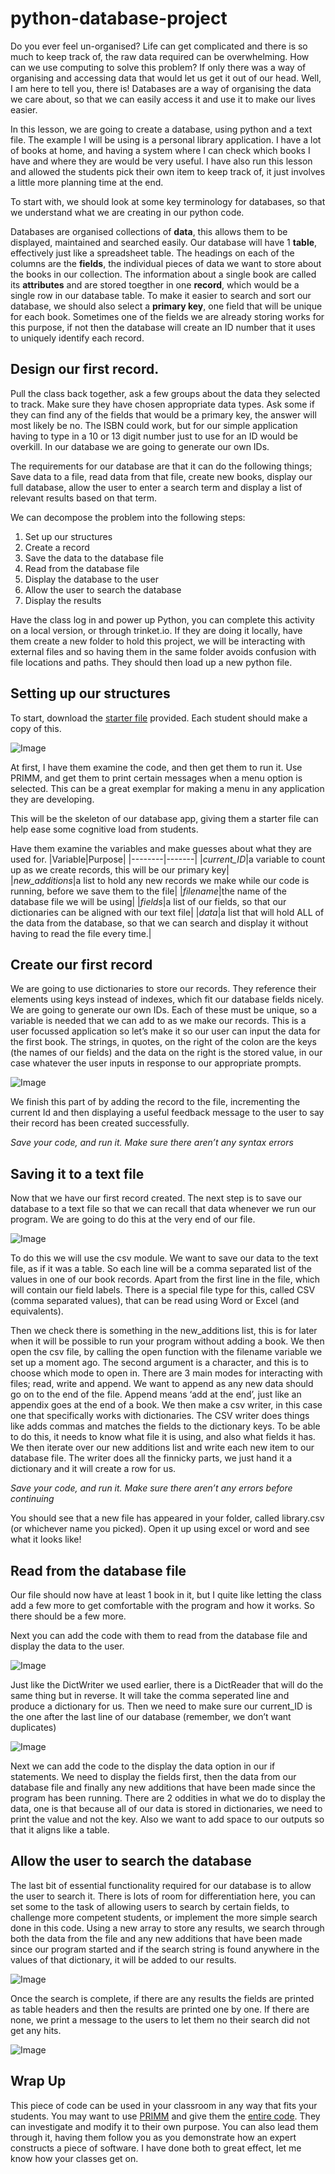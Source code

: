 # python-database-project

Do you ever feel un-organised? Life can get complicated and there is so much to keep track of, the raw data required can be overwhelming. How can we use computing to solve this problem? If only there was a way of organising and accessing data that would let us get it out of our head. Well, I am here to tell you, there is! Databases are a way of organising the data we care about, so that we can easily access it and use it to make our lives easier.

In this lesson, we are going to create a database, using python and a text file. The example I will be using is a personal library application. I have a lot of books at home, and having a system where I can check which books I have and where they are would be very useful. I have also run this lesson and allowed the students pick their own item to keep track of, it just involves a little more planning time at the end.

To start with, we should look at some key terminology for databases, so that we understand what we are creating in our python code.
 
Databases are organised collections of **data**, this allows them to be displayed, maintained and searched easily. Our database will have 1 **table**, effectively just like a spreadsheet table. The headings on each of the columns are the **fields**, the individual pieces of data we want to store about the books in our collection. The information about a single book are called its **attributes** and are stored toegther in one **record**, which would be a single row in our database table. To make it easier to search and sort our database, we should also select a **primary key**, one field that will be unique for each book. Sometimes one of the fields we are already storing works for this purpose, if not then the database will create an ID number that it uses to uniquely identify each record.

## Design our first record. 

Pull the class back together, ask a few groups about the data they selected to track. Make sure they have chosen appropriate data types. Ask some if they can find any of the fields that would be a primary key, the answer will most likely be no. The ISBN could work, but for our simple application having to type in a 10 or 13 digit number just to use for an ID would be overkill. In our database we are going to generate our own IDs. 

The requirements for our database are that it can do the following things; Save data to a file, read data from that file, create new books, display our full database, allow the user to enter a search term and display a list of relevant results based on that term.

We can decompose the problem into the following steps:
1.	Set up our structures
2.	Create a record
3.	Save the data to the database file
4.	Read from the database file
5.	Display the database to the user
6.	Allow the user to search the database
7.	Display the results

Have the class log in and power up Python, you can complete this activity on a local version, or through trinket.io. If they are doing it locally, have them create a new folder to hold this project, we will be interacting with external files and so having them in the same folder avoids confusion with file locations and paths. They should then load up a new python file.

## Setting up our structures

To start, download the [starter file](https://github.com/m-bowley/python-database-project/blob/master/starter_file_book_database.py) provided. Each student should make a copy of this. 

![Image](/Images/Structures.png)

At first, I have them examine the code, and then get them to run it. Use PRIMM, and get them to print certain messages when a menu option is selected. This can be a great exemplar for making a menu in any application they are developing. 

This will be the skeleton of our database app, giving them a starter file can help ease some cognitive load from students.

Have them examine the variables and make guesses about what they are used for. 
|Variable|Purpose|
|--------|-------|
|*current_ID*|a variable to count up as we create records, this will be our primary key|   
|*new_additions*|a list to hold any new records we make while our code is running, before we save them to the file|
|*filename*|the name of the database file we will be using|
|*fields*|a list of our fields, so that our dictionaries can be aligned with our text file|
|*data*|a list that will hold ALL of the data from the database, so that we can search and display it without having to read the file every time.|
 
## Create our first record

We are going to use dictionaries to store our records. They reference their elements using keys instead of indexes, which fit our database fields nicely. We are going to generate our own IDs. Each of these must be unique, so a variable is needed that we can add to as we make our records. This is a user focussed application so let’s make it so our user can input the data for the first book. The strings, in quotes, on the right of the colon are the keys (the names of our fields) and the data on the right is the stored value, in our case whatever the user inputs in response to our appropriate prompts.

![Image](/Images/FirstRecord.png)

We finish this part of by adding the record to the file, incrementing the current Id and then displaying a useful feedback message to the user to say their record has been created successfully. 

*Save your code, and run it. Make sure there aren’t any syntax errors* 

## Saving it to a text file

Now that we have our first record created. The next step is to save our database to a text file so that we can recall that data whenever we run our program. We are going to do this at the very end of our file.

![Image](/Images/SaveToFile.png)

To do this we will use the csv module. We want to save our data to the text file, as if it was a table. So each line will be a comma separated list of the values in one of our book records. Apart from the first line in the file, which will contain our field labels. There is a special file type for this, called CSV (comma separated values), that can be read using Word or Excel (and equivalents). 

Then we check there is something in the new_additions list, this is for later when it will be possible to run your program without adding a book. We then open the csv file, by calling the open function with the filename variable we set up a moment ago. The second argument is a character, and this is to choose which mode to open in. There are 3 main modes for interacting with files; read, write and append. We want to append as any new data should go on to the end of the file. Append means ‘add at the end’, just like an appendix goes at the end of a book. We then make a csv writer, in this case one that specifically works with dictionaries. The CSV writer does things like adds commas and matches the fields to the dictionary keys. To be able to do this, it needs to know what file it is using, and also what fields it has. We then iterate over our new additions list and write each new item to our database file. The writer does all the finnicky parts, we just hand it a dictionary and it will create a row for us. 

*Save your code, and run it. Make sure there aren’t any errors before continuing* 

You should see that a new file has appeared in your folder, called library.csv (or whichever name you picked). Open it up using excel or word and see what it looks like!

## Read from the database file

Our file should now have at least 1 book in it, but I quite like letting the class add a few more to get comfortable with the program and how it works. So there should be a few more. 

Next you can add the code with them to read from the database file and display the data to the user. 

![Image](/Images/ReadFromFile.png)

Just like the DictWriter we used earlier, there is a DictReader that will do the same thing but in reverse. It will take the comma seperated line and produce a dictionary for us. Then we need to make sure our current_ID is the one after the last line of our database (remember, we don’t want duplicates)

![Image](/Images/DisplayTheData.png)

Next we can add the code to the display the data option in our if statements. We need to display the fields first, then the data from our database file and finally any new additions that have been made since the program has been running. There are 2 oddities in what we do to display the data, one is that because all of our data is stored in dictionaries, we need to print the value and not the key. Also we want to add space to our outputs so that it aligns like a table. 

## Allow the user to search the database

The last bit of essential functionality required for our database is to allow the user to search it. There is lots of room for differentiation here, you can set some to the task of allowing users to search by certain fields, to challenge more competent students, or implement the more simple search done in this code. Using a new array to store any results, we search through both the data from the file and any new additions that have been made since our program started and if the search string is found anywhere in the values of that dictionary, it will be added to our results.

![Image](/Images/SearchTheData.png)

Once the search is complete, if there are any results the fields are printed as table headers and then the results are printed one by one. If there are none, we print a message to the users to let them no their search did not get any hits. 

![Image](/Images/DisplayTheResults.png)

## Wrap Up

This piece of code can be used in your classroom in any way that fits your students. You may want to use [PRIMM](https://blogs.kcl.ac.uk/cser/2017/09/01/primm-a-structured-approach-to-teaching-programming/) and give them the [entire code](https://github.com/m-bowley/python-database-project/blob/master/full_project_book_database.py). They can investigate and modify it to their own purpose. You can also lead them through it, having them follow you as you demonstrate how an expert constructs a piece of software. I have done both to great effect, let me know how your classes get on.  

